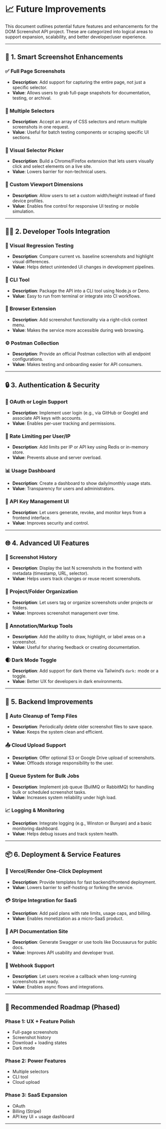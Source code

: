 # 📈 Future Improvements

This document outlines potential future features and enhancements for the DOM Screenshot API project. These are categorized into logical areas to support expansion, scalability, and better developer/user experience.

---

## 🧠 1. Smart Screenshot Enhancements

### ✅ Full Page Screenshots
- **Description**: Add support for capturing the entire page, not just a specific selector.
- **Value**: Allows users to grab full-page snapshots for documentation, testing, or archival.

### 🧩 Multiple Selectors
- **Description**: Accept an array of CSS selectors and return multiple screenshots in one request.
- **Value**: Useful for batch testing components or scraping specific UI sections.

### 🧭 Visual Selector Picker
- **Description**: Build a Chrome/Firefox extension that lets users visually click and select elements on a live site.
- **Value**: Lowers barrier for non-technical users.

### 📐 Custom Viewport Dimensions
- **Description**: Allow users to set a custom width/height instead of fixed device profiles.
- **Value**: Enables fine control for responsive UI testing or mobile simulation.

---

## 🧑‍💻 2. Developer Tools Integration

### 📸 Visual Regression Testing
- **Description**: Compare current vs. baseline screenshots and highlight visual differences.
- **Value**: Helps detect unintended UI changes in development pipelines.

### 🧪 CLI Tool
- **Description**: Package the API into a CLI tool using Node.js or Deno.
- **Value**: Easy to run from terminal or integrate into CI workflows.

### 🔌 Browser Extension
- **Description**: Add screenshot functionality via a right-click context menu.
- **Value**: Makes the service more accessible during web browsing.

### ⚙️ Postman Collection
- **Description**: Provide an official Postman collection with all endpoint configurations.
- **Value**: Makes testing and onboarding easier for API consumers.

---

## 🔒 3. Authentication & Security

### 🔑 OAuth or Login Support
- **Description**: Implement user login (e.g., via GitHub or Google) and associate API keys with accounts.
- **Value**: Enables per-user tracking and permissions.

### 🚫 Rate Limiting per User/IP
- **Description**: Add limits per IP or API key using Redis or in-memory store.
- **Value**: Prevents abuse and server overload.

### 📊 Usage Dashboard
- **Description**: Create a dashboard to show daily/monthly usage stats.
- **Value**: Transparency for users and administrators.

### 🧾 API Key Management UI
- **Description**: Let users generate, revoke, and monitor keys from a frontend interface.
- **Value**: Improves security and control.

---

## 🌐 4. Advanced UI Features

### 📂 Screenshot History
- **Description**: Display the last N screenshots in the frontend with metadata (timestamp, URL, selector).
- **Value**: Helps users track changes or reuse recent screenshots.

### 📁 Project/Folder Organization
- **Description**: Let users tag or organize screenshots under projects or folders.
- **Value**: Improves screenshot management over time.

### 📝 Annotation/Markup Tools
- **Description**: Add the ability to draw, highlight, or label areas on a screenshot.
- **Value**: Useful for sharing feedback or creating documentation.

### 🌒 Dark Mode Toggle
- **Description**: Add support for dark theme via Tailwind’s `dark:` mode or a toggle.
- **Value**: Better UX for developers in dark environments.

---

## 🔧 5. Backend Improvements

### 🧼 Auto Cleanup of Temp Files
- **Description**: Periodically delete older screenshot files to save space.
- **Value**: Keeps the system clean and efficient.

### 📤 Cloud Upload Support
- **Description**: Offer optional S3 or Google Drive upload of screenshots.
- **Value**: Offloads storage responsibility to the user.

### 🧠 Queue System for Bulk Jobs
- **Description**: Implement job queue (BullMQ or RabbitMQ) for handling bulk or scheduled screenshot tasks.
- **Value**: Increases system reliability under high load.

### 📈 Logging & Monitoring
- **Description**: Integrate logging (e.g., Winston or Bunyan) and a basic monitoring dashboard.
- **Value**: Helps debug issues and track system health.

---

## 📦 6. Deployment & Service Features

### 🚀 Vercel/Render One-Click Deployment
- **Description**: Provide templates for fast backend/frontend deployment.
- **Value**: Lowers barrier to self-hosting or forking the service.

### 💳 Stripe Integration for SaaS
- **Description**: Add paid plans with rate limits, usage caps, and billing.
- **Value**: Enables monetization as a micro-SaaS product.

### 📘 API Documentation Site
- **Description**: Generate Swagger or use tools like Docusaurus for public docs.
- **Value**: Improves API usability and developer trust.

### 🔄 Webhook Support
- **Description**: Let users receive a callback when long-running screenshots are ready.
- **Value**: Enables async flows and integrations.

---

## 🧭 Recommended Roadmap (Phased)

### Phase 1: UX + Feature Polish
- Full-page screenshots
- Screenshot history
- Download + loading states
- Dark mode

### Phase 2: Power Features
- Multiple selectors
- CLI tool
- Cloud upload

### Phase 3: SaaS Expansion
- OAuth
- Billing (Stripe)
- API key UI + usage dashboard

---